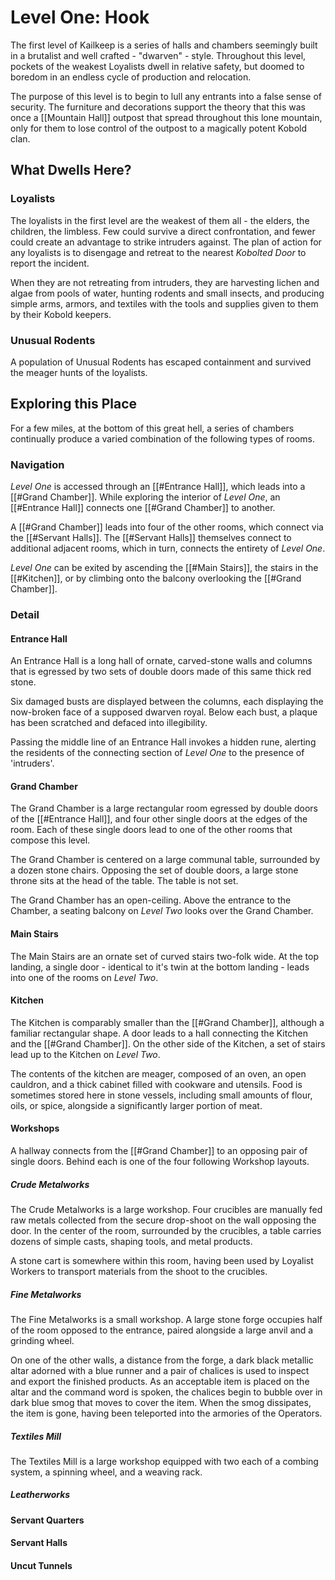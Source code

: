# Level One: Hook
The first level of Kailkeep is a series of halls and chambers seemingly built in a brutalist and well crafted - "dwarven" - style. Throughout this level, pockets of the weakest Loyalists dwell in relative safety, but doomed to boredom in an endless cycle of production and relocation.

The purpose of this level is to begin to lull any entrants into a false sense of security. The furniture and decorations support the theory that this was once a [[Mountain Hall]] outpost that spread throughout this lone mountain, only for them to lose control of the outpost to a magically potent Kobold clan.

## What Dwells Here?
### Loyalists
The loyalists in the first level are the weakest of them all - the elders, the children, the limbless. Few could survive a direct confrontation, and fewer could create an advantage to strike intruders against. The plan of action for any loyalists is to disengage and retreat to the nearest *Kobolted Door* to report the incident.

When they are not retreating from intruders, they are harvesting lichen and algae from pools of water, hunting rodents and small insects, and producing simple arms, armors, and textiles with the tools and supplies given to them by their Kobold keepers.

### Unusual Rodents
A population of Unusual Rodents has escaped containment and survived the meager hunts of the loyalists.

## Exploring this Place
For a few miles, at the bottom of this great hell, a series of chambers continually produce a varied combination of the following types of rooms.

### Navigation
*Level One* is accessed through an [[#Entrance Hall]], which leads into a [[#Grand Chamber]]. While exploring the interior of *Level One*, an [[#Entrance Hall]] connects one [[#Grand Chamber]] to another.

A [[#Grand Chamber]] leads into four of the other rooms, which connect via the [[#Servant Halls]]. The [[#Servant Halls]] themselves connect to additional adjacent rooms, which in turn, connects the entirety of *Level One*.

*Level One* can be exited by ascending the [[#Main Stairs]], the stairs in the [[#Kitchen]], or by climbing onto the balcony overlooking the [[#Grand Chamber]].

### Detail
#### Entrance Hall
An Entrance Hall is a long hall of ornate, carved-stone walls and columns that is egressed by two sets of double doors made of this same thick red stone. 

Six damaged busts are displayed between the columns, each displaying the now-broken face of a supposed dwarven royal. Below each bust, a plaque has been scratched and defaced into illegibility.

Passing the middle line of an Entrance Hall invokes a hidden rune, alerting the residents of the connecting section of *Level One* to the presence of 'intruders'.

#### Grand Chamber
The Grand Chamber is a large rectangular room egressed by double doors of the [[#Entrance Hall]], and four other single doors at the edges of the room. Each of these single doors lead to one of the other rooms that compose this level.

The Grand Chamber is centered on a large communal table, surrounded by a dozen stone chairs. Opposing the set of double doors, a large stone throne sits at the head of the table. The table is not set.

The Grand Chamber has an open-ceiling. Above the entrance to the Chamber, a seating balcony on *Level Two* looks over the Grand Chamber.

#### Main Stairs
The Main Stairs are an ornate set of curved stairs two-folk wide. At the top landing, a single door - identical to it's twin at the bottom landing - leads into one of the rooms on *Level Two*.

#### Kitchen
The Kitchen is comparably smaller than the [[#Grand Chamber]], although a familiar rectangular shape. A door leads to a hall connecting the Kitchen and the [[#Grand Chamber]]. On the other side of the Kitchen, a set of stairs lead up to the Kitchen on *Level Two*.

The contents of the kitchen are meager, composed of an oven, an open cauldron, and a thick cabinet filled with cookware and utensils. Food is sometimes stored here in stone vessels, including small amounts of flour, oils, or spice, alongside a significantly larger portion of meat.

#### Workshops
A hallway connects from the [[#Grand Chamber]] to an opposing pair of single doors. Behind each is one of the four following Workshop layouts.

##### Crude Metalworks
The Crude Metalworks is a large workshop. Four crucibles are manually fed raw metals collected from the secure drop-shoot on the wall opposing the door. In the center of the room, surrounded by the crucibles, a table carries dozens of simple casts, shaping tools, and metal products.

A stone cart is somewhere within this room, having been used by Loyalist Workers to transport materials from the shoot to the crucibles. 

##### Fine Metalworks
The Fine Metalworks is a small workshop. A large stone forge occupies half of the room opposed to the entrance, paired alongside a large anvil and a grinding wheel.

On one of the other walls, a distance from the forge, a dark black metallic altar adorned with a blue runner and a pair of chalices is used to inspect and export the finished products. As an acceptable item is placed on the altar and the command word is spoken, the chalices begin to bubble over in dark blue smog that moves to cover the item. When the smog dissipates, the item is gone, having been teleported into the armories of the Operators.

##### Textiles Mill
The Textiles Mill is a large workshop equipped with two each of a combing system, a spinning wheel, and a weaving rack. 

##### Leatherworks

#### Servant Quarters
#### Servant Halls
#### Uncut Tunnels
